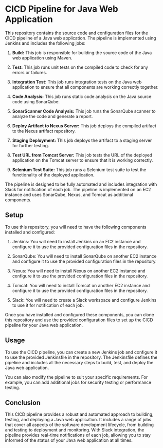 # CICD Pipeline for Java Web Application

This repository contains the source code and configuration files for the CICD pipeline of a Java web application. The pipeline is implemented using Jenkins and includes the following jobs:

1. **Build:** This job is responsible for building the source code of the Java web application using Maven.

2. **Test:** This job runs unit tests on the compiled code to check for any errors or failures.

3. **Integration Test:** This job runs integration tests on the Java web application to ensure that all components are working correctly together.

4. **Code Analysis:** This job runs static code analysis on the Java source code using SonarQube.

5. **SonarScanner Code Analysis:** This job runs the SonarQube scanner to analyze the code and generate a report.

6. **Deploy Artifact to Nexus Server:** This job deploys the compiled artifact to the Nexus artifact repository.

7. **Staging Deployment:** This job deploys the artifact to a staging server for further testing.

8. **Test URL from Tomcat Server:** This job tests the URL of the deployed application on the Tomcat server to ensure that it is working correctly.

9. **Selenium Test Suite:** This job runs a Selenium test suite to test the functionality of the deployed application.

The pipeline is designed to be fully automated and includes integration with Slack for notification of each job. The pipeline is implemented on an EC2 instance and uses SonarQube, Nexus, and Tomcat as additional components.

## Setup

To use this repository, you will need to have the following components installed and configured:

1. Jenkins: You will need to install Jenkins on an EC2 instance and configure it to use the provided configuration files in the repository.

2. SonarQube: You will need to install SonarQube on another EC2 instance and configure it to use the provided configuration files in the repository.

3. Nexus: You will need to install Nexus on another EC2 instance and configure it to use the provided configuration files in the repository.

4. Tomcat: You will need to install Tomcat on another EC2 instance and configure it to use the provided configuration files in the repository.

5. Slack: You will need to create a Slack workspace and configure Jenkins to use it for notification of each job.

Once you have installed and configured these components, you can clone this repository and use the provided configuration files to set up the CICD pipeline for your Java web application.

## Usage

To use the CICD pipeline, you can create a new Jenkins job and configure it to use the provided Jenkinsfile in the repository. The Jenkinsfile defines the pipeline and includes all the necessary steps to build, test, and deploy the Java web application.

You can also modify the pipeline to suit your specific requirements. For example, you can add additional jobs for security testing or performance testing.

## Conclusion

This CICD pipeline provides a robust and automated approach to building, testing, and deploying a Java web application. It includes a range of jobs that cover all aspects of the software development lifecycle, from building and testing to deployment and monitoring. With Slack integration, the pipeline provides real-time notifications of each job, allowing you to stay informed of the status of your Java web application at all times.
